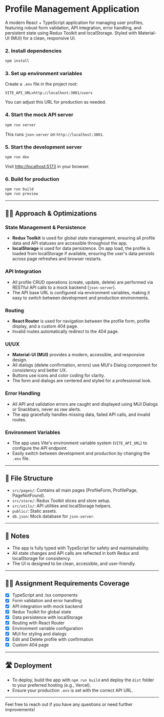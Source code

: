 # Profile Management Application

A modern React + TypeScript application for managing user profiles, featuring robust form validation, API integration, error handling, and persistent state using Redux Toolkit and localStorage. Styled with Material-UI (MUI) for a clean, responsive UI.



### 2. Install dependencies

```bash
npm install
```

### 3. Set up environment variables

Create a `.env` file in the project root:

```
VITE_API_URL=http://localhost:3001/users
```

You can adjust this URL for production as needed.

### 4. Start the mock API server

```bash
npm run server
```

This runs `json-server` on `http://localhost:3001`.

### 5. Start the development server

```bash
npm run dev
```

Visit [http://localhost:5173](http://localhost:5173) in your browser.

### 6. Build for production

```bash
npm run build
npm run preview
```

---

## 🧑‍💻 Approach & Optimizations

### State Management & Persistence

- **Redux Toolkit** is used for global state management, ensuring all profile data and API statuses are accessible throughout the app.
- **localStorage** is used for data persistence. On app load, the profile is loaded from localStorage if available, ensuring the user's data persists across page refreshes and browser restarts.

### API Integration

- All profile CRUD operations (create, update, delete) are performed via RESTful API calls to a mock backend (`json-server`).
- The API base URL is configured via environment variables, making it easy to switch between development and production environments.



### Routing

- **React Router** is used for navigation between the profile form, profile display, and a custom 404 page.
- Invalid routes automatically redirect to the 404 page.

### UI/UX

- **Material-UI (MUI)** provides a modern, accessible, and responsive design.
- All dialogs (delete confirmation, errors) use MUI's Dialog component for consistency and better UX.
- Buttons use icons and color coding for clarity.
- The form and dialogs are centered and styled for a professional look.

### Error Handling

- All API and validation errors are caught and displayed using MUI Dialogs or Snackbars, never as raw alerts.
- The app gracefully handles missing data, failed API calls, and invalid routes.

### Environment Variables

- The app uses Vite's environment variable system (`VITE_API_URL`) to configure the API endpoint.
- Easily switch between development and production by changing the `.env` file.

---

## 📁 File Structure

- `src/pages/`: Contains all main pages (ProfileForm, ProfilePage, PageNotFound).
- `src/store/`: Redux Toolkit slices and store setup.
- `src/utils/`: API utilities and localStorage helpers.
- `public/`: Static assets.
- `db.json`: Mock database for `json-server`.

---

## 📝 Notes

- The app is fully typed with TypeScript for safety and maintainability.
- All state changes and API calls are reflected in both Redux and localStorage for consistency.
- The UI is designed to be clean, accessible, and user-friendly.

---

## 🧑‍🏫 Assignment Requirements Coverage

- [x] TypeScript and .tsx components
- [x] Form validation and error handling
- [x] API integration with mock backend
- [x] Redux Toolkit for global state
- [x] Data persistence with localStorage
- [x] Routing with React Router
- [x] Environment variable configuration
- [x] MUI for styling and dialogs
- [x] Edit and Delete profile with confirmation
- [x] Custom 404 page

---

## 🛣️ Deployment

- To deploy, build the app with `npm run build` and deploy the `dist` folder to your preferred hosting (e.g., Vercel).
- Ensure your production `.env` is set with the correct API URL.

---

Feel free to reach out if you have any questions or need further improvements!
